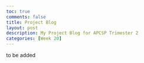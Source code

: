 ```yaml
---
toc: true
comments: false
title: Project Blog
layout: post
description: My Project Blog for APCSP Trimester 2
categories: [Week 20]
---
```


to be added